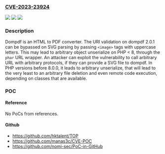 ### [CVE-2023-23924](https://cve.mitre.org/cgi-bin/cvename.cgi?name=CVE-2023-23924)
![](https://img.shields.io/static/v1?label=Product&message=dompdf&color=blue)
![](https://img.shields.io/static/v1?label=Version&message=%3D%20%3C%202.0.2%20&color=brighgreen)
![](https://img.shields.io/static/v1?label=Vulnerability&message=CWE-551%3A%20Incorrect%20Behavior%20Order%3A%20Authorization%20Before%20Parsing%20and%20Canonicalization&color=brighgreen)

### Description

Dompdf is an HTML to PDF converter. The URI validation on dompdf 2.0.1 can be bypassed on SVG parsing by passing `<image>` tags with uppercase letters. This may lead to arbitrary object unserialize on PHP < 8, through the `phar` URL wrapper. An attacker can exploit the vulnerability to call arbitrary URL with arbitrary protocols, if they can provide a SVG file to dompdf. In PHP versions before 8.0.0, it leads to arbitrary unserialize, that will lead to the very least to an arbitrary file deletion and even remote code execution, depending on classes that are available.

### POC

#### Reference
No PoCs from references.

#### Github
- https://github.com/hktalent/TOP
- https://github.com/manas3c/CVE-POC
- https://github.com/nomi-sec/PoC-in-GitHub

